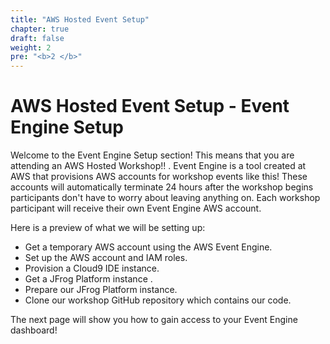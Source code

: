 ```yaml
---
title: "AWS Hosted Event Setup"
chapter: true
draft: false
weight: 2
pre: "<b>2 </b>"
---
```


# AWS Hosted Event Setup - Event Engine Setup

Welcome to the Event Engine Setup section! This means that you are attending an AWS Hosted Workshop!! . Event Engine is a tool created at AWS that provisions AWS accounts for workshop events like this! These accounts will automatically terminate 24 hours after the workshop begins participants don't have to worry about leaving anything on. Each workshop participant will receive their own Event Engine AWS account. 

Here is a preview of what we will be setting up:

* Get a temporary AWS account using the AWS Event Engine.
* Set up the AWS account and IAM roles.
* Provision a Cloud9 IDE instance.
* Get a JFrog Platform instance .
* Prepare our JFrog Platform instance.
* Clone our workshop GitHub repository which contains our code.

The next page will show you how to gain access to your Event Engine dashboard!
